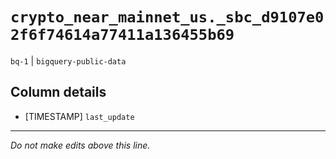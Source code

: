 # `crypto_near_mainnet_us._sbc_d9107e02f6f74614a77411a136455b69`
`bq-1` | `bigquery-public-data`

## Column details
* [TIMESTAMP] `last_update`

-------------------------------------------------------------------------------
*Do not make edits above this line.*

